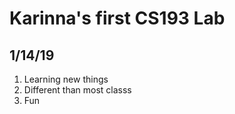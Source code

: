 
# Karinna's first CS193 Lab
## 1/14/19


1. Learning new things
2. Different than most classs
3. Fun
